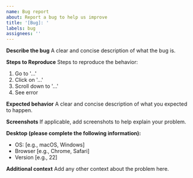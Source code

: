 ```yaml
---
name: Bug report
about: Report a bug to help us improve
title: '[Bug]: '
labels: bug
assignees: ''
---
```


**Describe the bug**
A clear and concise description of what the bug is.

**Steps to Reproduce**
Steps to reproduce the behavior:

1. Go to '...'
2. Click on '...'
3. Scroll down to '...'
4. See error

**Expected behavior**
A clear and concise description of what you expected to happen.

**Screenshots**
If applicable, add screenshots to help explain your problem.

**Desktop (please complete the following information):**

- OS: [e.g., macOS, Windows]
- Browser [e.g., Chrome, Safari]
- Version [e.g., 22]

**Additional context**
Add any other context about the problem here.
